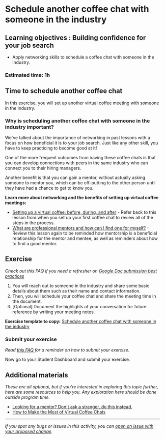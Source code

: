 # Schedule another coffee chat with someone in the industry

## Learning objectives : Building confidence for your job search

- Apply networking skills to schedule a coffee chat with someone in the industry.

### **Estimated time**: 1h

## Time to schedule another coffee chat

In this exercise, you will set up another virtual coffee meeting with someone in the industry.

### Why is scheduling another coffee chat with someone in the industry important?

We've talked about the importance of networking in past lessons with a focus on how beneficial it is to your job search. Just like any other skill, you have to keep practicing to become good at it!

One of the more frequent outcomes from having these coffee chats is that you can develop connections with peers in the same industry who can connect you to their hiring managers.

Another benefit is that you can gain a mentor, without actually asking someone to mentor you, which can be off-putting to the other person until they have had a chance to get to know you.

**Learn more about networking and the benefits of setting up virtual coffee meetings:**

- [Setting up a virtual coffee: before, during, and after](https://github.com/matovu-farid/curriculum-professional-skills/blob/main/soft-skills/setting-up-a-virtual-coffee-before-during-and-after.md) - Refer back to this lesson from when you set up your first coffee chat to review all of the steps in the process.
- [What are professional mentors and how can I find one for myself?](https://github.com/matovu-farid/curriculum-professional-skills/blob/main/mentorship/what-are-professional-mentors-and-how-can-i-find-one-for-myself.md) - Review this lesson again to be reminded how mentorship is a beneficial relationship for the mentor and mentee, as well as reminders about how to find a good mentor.

## Exercise

_Check out this FAQ if you need a refresher on [Google Doc submission best practices](https://microverse.zendesk.com/hc/en-us/articles/360063156813)_

1. You will reach out to someone in the industry and share some basic details about them such as their name and contact information.
2. Then, you will schedule your coffee chat and share the meeting time in the document.
3. [Optional] Document the highlights of your conversation for future reference by writing your meeting notes.

**Exercise template to copy:** [Schedule another coffee chat with someone in the industry](https://docs.google.com/document/d/11ABhTT53HL833HzH_OdAh5_rkw4v0Hy2fQc_LMyvCO4/edit?usp=sharing)

### Submit your exercise

_Read [this FAQ](https://microverse.zendesk.com/hc/en-us/articles/360061344234) for a reminder on how to submit your exercise._

Now go to your Student Dashboard and submit your exercise.

## Additional materials

_These are all optional, but if you're interested in exploring this topic further, here are some resources to help you. Any exploration here should be done outside program time._

- [Looking for a mentor? Don't ask a stranger, do this instead.](https://www.tenthousandcoffees.com/blog/looking-for-a-mentor-dont-ask-a-stranger-do-this-instead)
- [How to Make the Most of Virtual Coffee Chats](https://beckymollenkamp.com/virtual-coffee-dates/)

---

_If you spot any bugs or issues in this activity, you can [open an issue with your proposed change](https://github.com/microverseinc/curriculum-transversal-skills/blob/main/git-github/articles/open_issue.md)._
